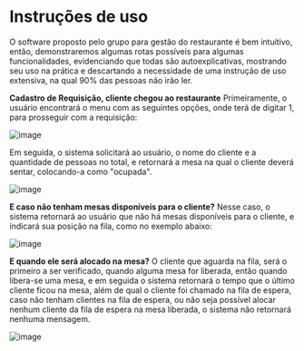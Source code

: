 # Instruções de uso

  O software proposto pelo grupo para gestão do restaurante é bem intuitivo, então, demonstraremos algumas rotas possíveis para algumas funcionalidades, evidenciando que todas são autoexplicativas, mostrando seu uso na prática e descartando a necessidade de uma instrução de uso extensiva, na qual 90% das pessoas não irão ler.

**Cadastro de Requisição, cliente chegou ao restaurante**
Primeiramente, o usuário encontrará o menu com as seguintes opções, onde terá de digitar 1, para prosseguir com a requisição:


![image](https://github.com/pucmg-aulas/projeto01-turmanoite-fiona-e-os-5-gatinhos-de-botas/assets/121774893/7584fb3e-eb1d-4c96-8586-febee3563778)


Em seguida, o sistema solicitará ao usuário, o nome do cliente e a quantidade de pessoas no total, e retornará a mesa na qual o cliente deverá sentar, colocando-a como "ocupada".


![image](https://github.com/pucmg-aulas/projeto01-turmanoite-fiona-e-os-5-gatinhos-de-botas/assets/121774893/858d6b85-f843-4270-a99b-73bc883e4145)


**E caso não tenham mesas disponíveis para o cliente?**
Nesse caso, o sistema retornará ao usuário que não há mesas disponíveis para o cliente, e indicará sua posição na fila, como no exemplo abaixo:


![image](https://github.com/pucmg-aulas/projeto01-turmanoite-fiona-e-os-5-gatinhos-de-botas/assets/121774893/83b8dd7a-3e2e-4573-a164-011f8d20e955)


**E quando ele será alocado na mesa?**
O cliente que aguarda na fila, será o primeiro a ser verificado, quando alguma mesa for liberada, então quando libera-se uma mesa, e em seguida o sistema retornará o tempo que o último cliente ficou na mesa, além de qual o cliente foi chamado na fila de espera, caso não tenham clientes na fila de espera, ou não seja possível alocar nenhum cliente da fila de espera na mesa liberada, o sistema não retornará nenhuma mensagem.


![image](https://github.com/pucmg-aulas/projeto01-turmanoite-fiona-e-os-5-gatinhos-de-botas/assets/121774893/c51e8531-4478-498b-9ba4-790306755096)




